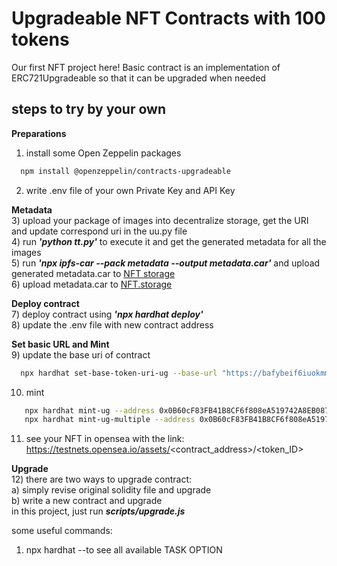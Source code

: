 # Upgradeable NFT Contracts with 100 tokens

Our first NFT project here!
Basic contract is an implementation of ERC721Upgradeable so that it can be upgraded when needed


## steps to try by your own

**Preparations**  
1) install some Open Zeppelin packages  
```bash
  npm install @openzeppelin/contracts-upgradeable  
```
2) write .env file of your own Private Key and API Key  

**Metadata**  
3) upload your package of images into decentralize storage, get the URI and update correspond uri in the uu.py file  
4) run ***'python tt.py'*** to execute it and get the generated metadata for all the images  
5) run ***'npx ipfs-car --pack metadata --output metadata.car'*** and upload generated metadata.car to [ NFT storage ](https://nft.storage/)  
6) upload metadata.car to [NFT.storage](https://nft.storage/)

**Deploy contract**  
7) deploy contract using ***'npx hardhat deploy'***  
8) update the .env file with new contract address  

**Set basic URL and Mint**  
9) update the base uri of contract  
```bash
  npx hardhat set-base-token-uri-ug --base-url "https://bafybeif6iuokmmcuwj7jgscybx3gvlcwkb6ybspwcduivl7mbqmgmmxubi.ipfs.dweb.link/metadata/"
```
10) mint  
```bash
   npx hardhat mint-ug --address 0x0B60cF83FB41B8CF6f808eA519742A8EB087A76A
   npx hardhat mint-ug-multiple --address 0x0B60cF83FB41B8CF6f808eA519742A8EB087A76A (it will mint 10 tokens in one-time run)
```
11) see your NFT in opensea with the link: https://testnets.opensea.io/assets/<contract_address>/<token_ID>  

**Upgrade**  
12) there are two ways to upgrade contract:  
    a)  simply revise original solidity file and upgrade  
    b)  write a new contract and upgrade  
  in this project, just run ***scripts/upgrade.js***




some useful commands:
1) npx hardhat   --to see all available TASK OPTION
